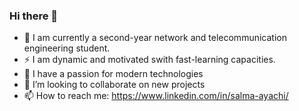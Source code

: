 ### Hi there 👋

- 🔭 I am currently a second-year network and telecommunication engineering student.
- ⚡ I am dynamic and motivated swith fast-learning capacities.
- 🌱 I have a passion for modern technologies 
- 👯 I’m looking to collaborate on new projects
- 📫 How to reach me: https://www.linkedin.com/in/salma-ayachi/
